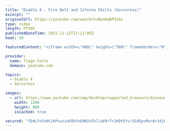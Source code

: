 ```yaml
---
title: "Diablo 4 - Fire Bolt and Inferno Skills (Sorceress)"
excerpt: ""
originalUrl: https://youtube.com/watch?v=BunDqRP31Gs
type: video
length: PT30S
publishedDateTime: 2021-11-12T17:11:05Z
heat: 50

featuredContent: "<iframe width=\"800\" height=\"500\" frameborder=\"0\" src=\"https://www.youtube.com/embed/BunDqRP31Gs\" allow=\"accelerometer; autoplay; encrypted-media; gyroscope; picture-in-picture\" allowfullscreen></iframe>"

provider:
  name: Tiago Costa
  domain: youtube.com

topics:
  - Diablo 4
  - Sorceress

images:
  - url: https://www.youtube.com/img/desktop/supported_browsers/dinosaur.png
    width: 1200
    height: 800
    isCached: true

secured: "fEmLfo5xHt2kPvuziwFOUfnEHKGrEklla69rTr2H9tEYv/5SdDyvMxrA+1djEpfWdsnA5jz8L9eZ5xeL0rSqOs1zeuky9Gn8ArTzEhOw5kP2StfPkPOja8JFtX6hkENr4gm3Q4xC6O7qXCFq0Tt596V7/qFI3bX0w17cgbzimCh/uC5bYmnEdOc/nS20AXj0YVUiJbjqQSMQeLzu3LiXoTD+HYttGTz4lYckbTLezxVvmpjoOXk0gr4JhqbQK/E+W6OW2Y2UWIfVDvJmW7jeIA7YHANn16aRu+mZEn5qqwmMfUznXcj8gRQUkAYHr/zwRKz9JlcZOM2cnqD4Zi4VoNnRTL6GGuL1kje0M6oSzOZstwZr0P5Rm+HLXW5chQJS7GvjbB8w/yiP3PW5/ipuBMVWmt6iubPd/UwxgmUrK14=;7KoMVLxwYP3+UglOCMCOEw=="
---
```


